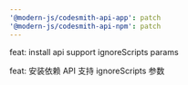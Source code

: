 ```yaml
---
'@modern-js/codesmith-api-app': patch
'@modern-js/codesmith-api-npm': patch
---
```


feat: install api support ignoreScripts params

feat: 安装依赖 API 支持 ignoreScripts 参数
